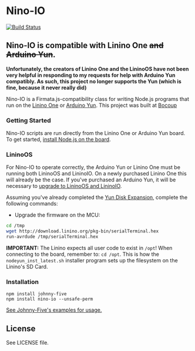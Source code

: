 # Nino-IO

[![Build Status](https://travis-ci.org/rwaldron/nino-io.png?branch=master)](https://travis-ci.org/rwaldron/nino-io)

## Nino-IO is compatible with Linino One ~~and Arduino Yun~~.

**Unfortunately, the creators of Linino One and the LininoOS have not been very helpful in responding to my requests for help with Arduino Yun compatibly. As such, this project no longer supports the Yun (which is fine, because it never really did)**


Nino-IO is a Firmata.js-compatibility class for writing Node.js programs that run on the [Linino One](http://www.linino.org/modules/linino-one/) or [Arduino Yun](http://www.linino.org/modules/yun/). This project was built at [Bocoup](http://bocoup.com)

### Getting Started

Nino-IO scripts are run directly from the Linino One or Arduino Yun board. To get started, [install Node.js on the board](http://wiki.linino.org/doku.php?id=wiki:nodejscript). 

### LininoOS

For Nino-IO to operate correctly, the Arduino Yun or Linino One must be running both LininoOS and LininoIO. On a newly purchased Linino One this will already be the case. If you've purchased an Arduino Yun, it will be necessary to [upgrade to LininoOS and LininoIO](http://wiki.linino.org/doku.php?id=wiki:upgradetolininoio). 


Assuming you've already completed the [Yun Disk Expansion](http://arduino.cc/en/Tutorial/ExpandingYunDiskSpace), complete the following commands: 

- Upgrade the firmware on the MCU:
```sh
cd /tmp
wget http://download.linino.org/pkg-bin/serialTerminal.hex
run-avrdude /tmp/serialTerminal.hex
```


**IMPORTANT:** The Linino expects all user code to exist in `/opt`! When connecting to the board, remember to: `cd /opt`. This is how the `nodeyun_inst_latest.sh` installer program sets up the filesystem on the Linino's SD Card. 




### Installation

```
npm install johnny-five
npm install nino-io --unsafe-perm
```

[See Johnny-Five's examples for usage.](https://github.com/rwaldron/johnny-five)

## License
See LICENSE file.

